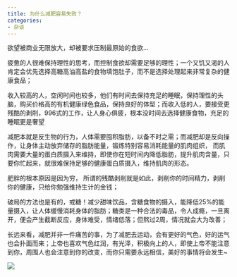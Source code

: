 ```yaml
---
title: 为什么减肥容易失败？
categories:
- 杂谈
---
```




欲望被商业无限放大，却被要求压制最原始的食欲...

疲惫的人很难保持理性的思考，而控制食欲却需要足够的理性；一个又饥又渴的人肯定会优先选择高糖高油高盐的食物填饱肚子，而不是选择处理起来非常复杂的健康食品；

收入较高的人，空闲时间也较多，他们有时间去保持充足的睡眠，保持理性的头脑，购买价格高的有机健康绿色食品，保持良好的体型；而收入低的人，要接受更残酷的剥削，996式的工作，让人身心俱疲，根本没时间去选择健康食物，充足的睡眠更是奢望

减肥本就是反生物的行为，人体需要囤积脂肪，以备不时之需；而减肥却是反向操作，让身体主动放弃储存的脂肪能量，锻炼特别容易消耗能量的肌肉组织， 而肌肉需要大量的蛋白质摄入来维持，即使你在短时间内降低脂肪，提升肌肉含量，只要你忙起来，就很难保持足够的健康蛋白质摄入，维持肌肉的形态。

肥胖的根本原因是因为穷， 所谓的残酷剥削就是如此，剥削你的时间精力，剥削你的健康，只给你勉强维持生计的金钱；

破局的方法也是有的，戒糖！减少甜味饮品，含糖食物的摄入，能降低25%的能量摄入，让人体缓慢消耗身体的脂肪；糖类是一种合法的毒品，令人成瘾，一旦离开，便会产生截断反应，身体难受，情绪低落；但熬过2周，情况就会大为改善；

长远来看，减肥并非一件痛苦的事，为了减肥去运动，会有更好的气色，好的运气也会扑面而来；上帝也喜欢气色红润，有光泽，积极向上的人，即使上帝不能注意到你，周围人也会注意到你的改变，而你只需要永远相信，美好的事情将会发生~





![](https://v2fy.com/asset/0i/jikemiji/jikemiji-md/kr-000100.assets/1240-20200816130255170.png)


